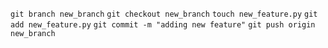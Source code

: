 `git branch new_branch`
`git checkout new_branch`
`touch new_feature.py`
`git add new_feature.py`
`git commit -m "adding new feature"`
`git push origin new_branch`
